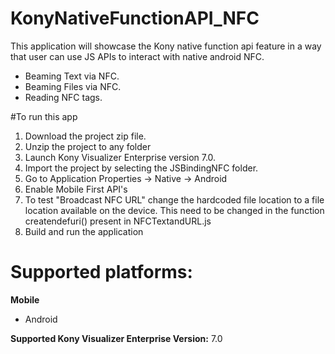 # KonyNativeFunctionAPI_NFC
This application will showcase the Kony native function api feature in a way that user can use JS APIs to interact with native android NFC.

  - Beaming Text via NFC.
  - Beaming Files via NFC.
  - Reading NFC tags.

#To run this app

1. Download the project zip file.
2. Unzip the project to any folder
3. Launch Kony Visualizer Enterprise version 7.0.
4. Import the project by selecting the JSBindingNFC folder.
5. Go to Application Properties -> Native -> Android
6. Enable Mobile First API's
7. To test "Broadcast NFC URL" change the hardcoded file location to a file location available on the device.  This need to be changed in the function createndefuri() present in NFCTextandURL.js 
8. Build and run the application

# Supported platforms:
**Mobile**
 * Android

**Supported Kony Visualizer Enterprise Version:** 7.0
